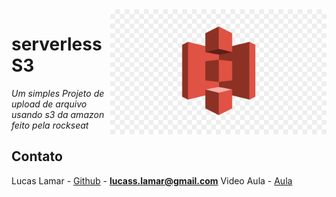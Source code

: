 <img src="assets/images/logo.png" height="200px" align="right"/>

# serverless S3



_Um simples Projeto de upload de arquivo usando s3 da amazon feito pela rockseat_


<!-- CONTACT -->

## Contato

Lucas Lamar - [Github](https://github.com/lucaslamar) - **lucass.lamar@gmail.com**
Video Aula - [Aula](https://www.youtube.com/watch?v=jiP45rEOEbA&t=1487s)
